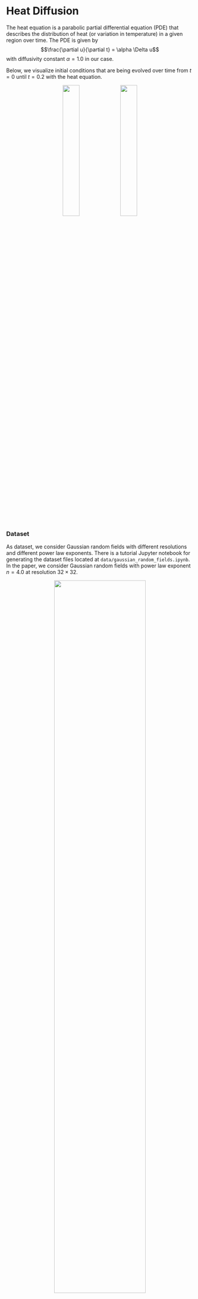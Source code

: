 # Heat Diffusion

The heat equation is a parabolic partial differential equation (PDE) that describes the distribution of heat (or variation in temperature) in a given region over time.
The PDE is given by $$\frac{\partial u}{\partial t} = \alpha \Delta u$$ with diffusivity constant $\alpha = 1.0$ in our case.

Below, we visualize initial conditions that are being evolved over time from $t=0$ until $t=0.2$ with the heat equation.

<p align="center">
  <img src="https://github.com/Akanota/smdp/assets/16702943/48b2eb3c-1be2-4d24-a9e1-2b71ab89a77a" width="30%" />
  <img src="https://github.com/Akanota/smdp/assets/16702943/378a40c4-03ad-4fb0-9e12-0cb6d203beb7" width="30%" />
</p>

### Dataset

As dataset, we consider Gaussian random fields with different resolutions and different power law exponents. 
There is a tutorial Jupyter notebook for generating the dataset files located at `data/gaussian_random_fields.ipynb`.
In the paper, we consider Gaussian random fields with power law exponent $n=4.0$ at resolution $32 \times 32$. 

<p align="center">
  <img src="https://github.com/Akanota/smdp/assets/16702943/e8d23782-0025-4eb9-b71d-100927ca9026" width="70%" />
</p>

### Stochastic heat equation and solving the PDE with Euler-Maruyama

To embed the heat diffusion directly into the framework of score-based generative modelling, we want to write the solution of the heat equation $\mathbf{x}_t$ over time $t$ as a stochastic differential equation (SDE), i.e.,
$$d\mathbf{x}=P(\mathbf{x})dt+g(t)dW.$$

To do that, we rely on a discretization of the spatial domains, so that we can write spatial derivatives, e.g., $\Delta u$, as finite differences. 
Then, we can solve the system with the Euler method and a solver that evolves the system to the next time step, i.e., for two adjacent time steps $t_{i}$ and $t_{i+1}$, we can write 
$$x_{t_{i+1}}=x_{t_{i}}+P_{\Delta t}(x_{t_{i}}) \Delta t.$$

Additionally, we add Gaussian noise to the system, i.e., $g(t) dW$ with $g \equiv 0.1$, which resembles the stochastic heat equation.

To solve the system, we use the Euler-Maruyama method, which is a stochastic version of the Euler method. 

We provide a self-contained notebook to solve the heat equation with the Euler-Maruyama method and the Python library `diffrax` in `notebooks/heat_diffusion_spectral_solver.ipynb`.

Below we visualize different solutions at $t=0.2$ obtained with the Euler-Maruyama method and noise scale $g\equiv 0.1$.

<p align="center">
  <img src="https://github.com/Akanota/smdp/assets/16702943/36798e7f-4014-4fbb-be17-c3989cdf972a" width="70%" />
</p>
 
## Training

To train models to learn corrections that approximate the score for a given initial distribution, we provide a training script `train.py` that can be used as follows:

```bash
> python train.py --help
usage: Parameter Parser [-h] [--name NAME] --train-file TRAIN_FILE
                        [--val-file VAL_FILE] [--test-file TEST_FILE]
                        [--continue-id CONTINUE_ID] [--gpu GPU]
                        [--batch-size BATCH_SIZE] [--start_epoch START_EPOCH]
                        [--step-size STEP_SIZE] [--architecture ARCHITECTURE]
                        [--resolution RESOLUTION] [--lr LR] [--t1 T1]
                        [--api-key API_KEY]
                        [--network-weights NETWORK_WEIGHTS] [--test-only]
                        {EmbeddedPhysics,Autoregressive,SSM,FNO,Bayesian} ...

positional arguments:
  {EmbeddedPhysics,Autoregressive,SSM,FNO,Bayesian}
                        Training method

optional arguments:
  -h, --help            show this help message and exit
  --name NAME           Name of experiment (default: None)
  --train-file TRAIN_FILE
                        Training data (default: None)
  --val-file VAL_FILE   Validation data (default: None)
  --test-file TEST_FILE
                        Testing data (default: None)
  --continue-id CONTINUE_ID
                        ID of run to continue (default: None)
  --gpu GPU             Visible GPUs (default: None)
  --batch-size BATCH_SIZE
                        Batch size (default: 16)
  --start_epoch START_EPOCH
                        Start epoch (default: 0)
  --step-size STEP_SIZE
                        Step size for simulation (default: 0.01)
  --architecture ARCHITECTURE
                        Network architecture (default: EncoderDecoder)
  --resolution RESOLUTION
                        Resolution of data (default: 32)
  --lr LR               Learning rate (default: 0.0001)
  --t1 T1               End time of simulation (default: 0.2)
  --api-key API_KEY     Wanbd API key (default: None)
  --network-weights NETWORK_WEIGHTS
                        File with weights used for initialization (default:
                        None)
  --test-only           Only do final tests (default: False)

   ```
Models are saved in the directory `weights` and training logs are stored in the directory `wandb`.   

For example, to start a training similar to the experiments in the paper, run 

```bash
python train.py --name HeatDiffusion --train-file data/files/32/2d_gaussian_random_field_4.h5 --test-file data/files/32/2d_gaussian_random_field_4_test.h5 --batch-size 4 EmbeddedPhysics
```

The method `EmbeddedPhysics` corresponds to our proposed method.

We also provide implementations of baselines methods: Fourier neural operators `FNO`, autoregressive models with ResNets `Autoregressive`, sliced score matching `SSM`, and Bayesian neural networks with spatial dropout `Bayesian`.

## Inference

We provide a self-contained notebook that performs inference using the Euler-Maruyama method (for the SDE version of our method) 
and trained network weights in `notebooks/inference.ipynb`.

Below, we visualize the results of inference with our proposed SDE and ODE methods on the heat diffusion example.

<p align="center">
  <img src="https://github.com/Akanota/smdp/assets/16702943/cc083920-a11d-4e76-a827-d3b9e4fe9228" width="100%" />
</p>
